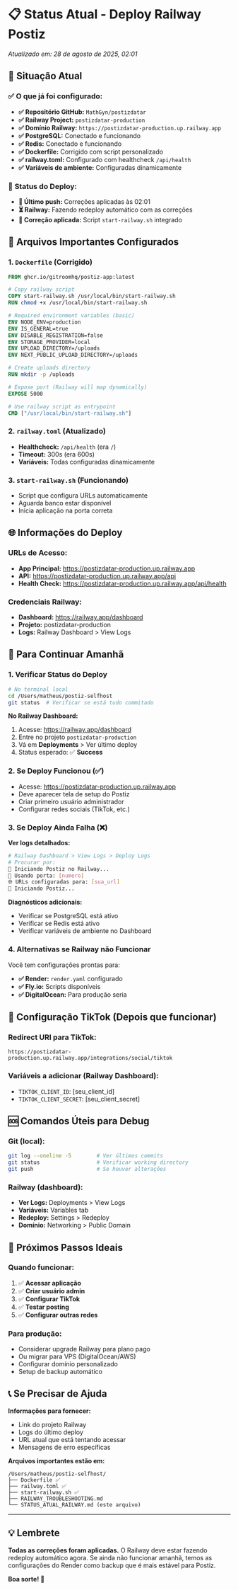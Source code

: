 # 📋 Status Atual - Deploy Railway Postiz
*Atualizado em: 28 de agosto de 2025, 02:01*

## 🎯 **Situação Atual**

### ✅ **O que já foi configurado:**
- **✅ Repositório GitHub:** `MathGyn/postizdatar` 
- **✅ Railway Project:** `postizdatar-production`
- **✅ Domínio Railway:** `https://postizdatar-production.up.railway.app`
- **✅ PostgreSQL:** Conectado e funcionando
- **✅ Redis:** Conectado e funcionando
- **✅ Dockerfile:** Corrigido com script personalizado
- **✅ railway.toml:** Configurado com healthcheck `/api/health`
- **✅ Variáveis de ambiente:** Configuradas dinamicamente

### 🔄 **Status do Deploy:**
- **🚀 Último push:** Correções aplicadas às 02:01
- **⏳ Railway:** Fazendo redeploy automático com as correções
- **🔧 Correção aplicada:** Script `start-railway.sh` integrado

## 📂 **Arquivos Importantes Configurados**

### 1. `Dockerfile` (Corrigido)
```dockerfile
FROM ghcr.io/gitroomhq/postiz-app:latest

# Copy railway script
COPY start-railway.sh /usr/local/bin/start-railway.sh
RUN chmod +x /usr/local/bin/start-railway.sh

# Required environment variables (basic)
ENV NODE_ENV=production
ENV IS_GENERAL=true
ENV DISABLE_REGISTRATION=false
ENV STORAGE_PROVIDER=local
ENV UPLOAD_DIRECTORY=/uploads
ENV NEXT_PUBLIC_UPLOAD_DIRECTORY=/uploads

# Create uploads directory
RUN mkdir -p /uploads

# Expose port (Railway will map dynamically)
EXPOSE 5000

# Use railway script as entrypoint
CMD ["/usr/local/bin/start-railway.sh"]
```

### 2. `railway.toml` (Atualizado)
- **Healthcheck:** `/api/health` (era `/`)
- **Timeout:** 300s (era 600s)  
- **Variáveis:** Todas configuradas dinamicamente

### 3. `start-railway.sh` (Funcionando)
- Script que configura URLs automaticamente
- Aguarda banco estar disponível
- Inicia aplicação na porta correta

## 🌐 **Informações do Deploy**

### **URLs de Acesso:**
- **App Principal:** https://postizdatar-production.up.railway.app
- **API:** https://postizdatar-production.up.railway.app/api
- **Health Check:** https://postizdatar-production.up.railway.app/api/health

### **Credenciais Railway:**
- **Dashboard:** https://railway.app/dashboard
- **Projeto:** postizdatar-production
- **Logs:** Railway Dashboard > View Logs

## 🔄 **Para Continuar Amanhã**

### **1. Verificar Status do Deploy**
```bash
# No terminal local
cd /Users/matheus/postiz-selfhost
git status  # Verificar se está tudo commitado
```

**No Railway Dashboard:**
1. Acesse: https://railway.app/dashboard
2. Entre no projeto `postizdatar-production`
3. Vá em **Deployments** > Ver último deploy
4. Status esperado: ✅ **Success**

### **2. Se Deploy Funcionou (✅)**
- Acesse: https://postizdatar-production.up.railway.app
- Deve aparecer tela de setup do Postiz
- Criar primeiro usuário administrador
- Configurar redes sociais (TikTok, etc.)

### **3. Se Deploy Ainda Falha (❌)**
**Ver logs detalhados:**
```bash
# Railway Dashboard > View Logs > Deploy Logs
# Procurar por:
🚂 Iniciando Postiz no Railway...
📡 Usando porta: [numero]
🌐 URLs configuradas para: [sua_url]
🚀 Iniciando Postiz...
```

**Diagnósticos adicionais:**
- Verificar se PostgreSQL está ativo
- Verificar se Redis está ativo  
- Verificar variáveis de ambiente no Dashboard

### **4. Alternativas se Railway não Funcionar**
Você tem configurações prontas para:
- **✅ Render:** `render.yaml` configurado
- **✅ Fly.io:** Scripts disponíveis
- **✅ DigitalOcean:** Para produção seria

## 📱 **Configuração TikTok (Depois que funcionar)**

### **Redirect URI para TikTok:**
```
https://postizdatar-production.up.railway.app/integrations/social/tiktok
```

### **Variáveis a adicionar (Railway Dashboard):**
- `TIKTOK_CLIENT_ID`: [seu_client_id]
- `TIKTOK_CLIENT_SECRET`: [seu_client_secret]

## 🆘 **Comandos Úteis para Debug**

### **Git (local):**
```bash
git log --oneline -5        # Ver últimos commits
git status                  # Verificar working directory
git push                    # Se houver alterações
```

### **Railway (dashboard):**
- **Ver Logs:** Deployments > View Logs
- **Variáveis:** Variables tab  
- **Redeploy:** Settings > Redeploy
- **Domínio:** Networking > Public Domain

## 🎯 **Próximos Passos Ideais**

### **Quando funcionar:**
1. ✅ **Acessar aplicação**
2. ✅ **Criar usuário admin**
3. ✅ **Configurar TikTok** 
4. ✅ **Testar posting**
5. ✅ **Configurar outras redes**

### **Para produção:**
- Considerar upgrade Railway para plano pago
- Ou migrar para VPS (DigitalOcean/AWS)
- Configurar domínio personalizado
- Setup de backup automático

## 📞 **Se Precisar de Ajuda**

**Informações para fornecer:**
- Link do projeto Railway
- Logs do último deploy
- URL atual que está tentando acessar
- Mensagens de erro específicas

**Arquivos importantes estão em:**
```
/Users/matheus/postiz-selfhost/
├── Dockerfile ✅
├── railway.toml ✅  
├── start-railway.sh ✅
├── RAILWAY_TROUBLESHOOTING.md
└── STATUS_ATUAL_RAILWAY.md (este arquivo)
```

---

## 💡 **Lembrete**
**Todas as correções foram aplicadas.** O Railway deve estar fazendo redeploy automático agora. Se ainda não funcionar amanhã, temos as configurações do Render como backup que é mais estável para Postiz.

**Boa sorte! 🚀**
